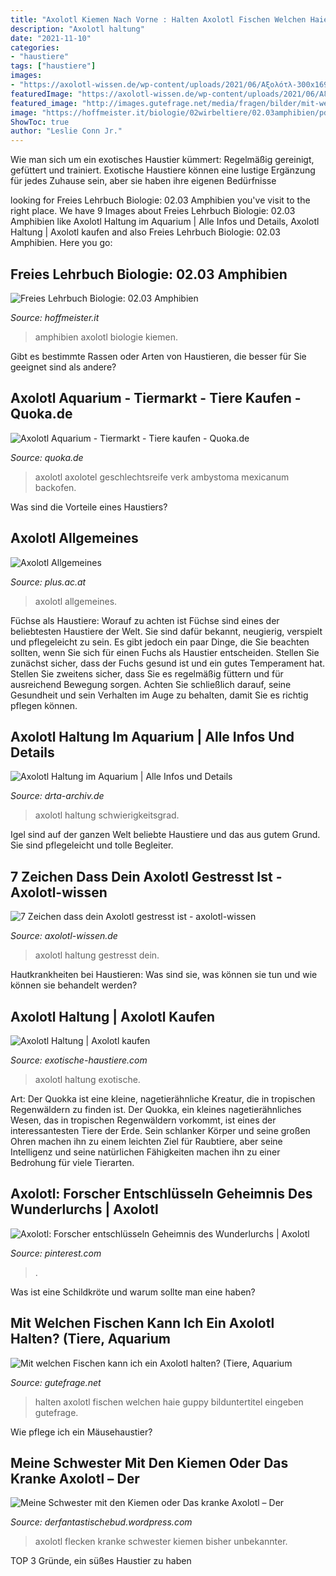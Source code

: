 ```yaml
---
title: "Axolotl Kiemen Nach Vorne : Halten Axolotl Fischen Welchen Haie Guppy Bilduntertitel Eingeben Gutefrage"
description: "Axolotl haltung"
date: "2021-11-10"
categories:
- "haustiere"
tags: ["haustiere"]
images:
- "https://axolotl-wissen.de/wp-content/uploads/2021/06/Αξολότλ-300x169@2x.jpg"
featuredImage: "https://axolotl-wissen.de/wp-content/uploads/2021/06/Αξολότλ-300x169@2x.jpg"
featured_image: "http://images.gutefrage.net/media/fragen/bilder/mit-welchen-fischen-kann-ich-ein-axolotl-halten/0_big.jpg"
image: "https://hoffmeister.it/biologie/02wirbeltiere/02.03amphibien/pd-by-wikicommonsuser-erzengel_-_Axolotl.jpg"
ShowToc: true
author: "Leslie Conn Jr."
---
```



Wie man sich um ein exotisches Haustier kümmert: Regelmäßig gereinigt, gefüttert und trainiert.
Exotische Haustiere können eine lustige Ergänzung für jedes Zuhause sein, aber sie haben ihre eigenen Bedürfnisse

	

		
looking for Freies Lehrbuch Biologie: 02.03 Amphibien you've visit to the right place. We have 9 Images about Freies Lehrbuch Biologie: 02.03 Amphibien like Axolotl Haltung im Aquarium | Alle Infos und Details, Axolotl Haltung | Axolotl kaufen and also Freies Lehrbuch Biologie: 02.03 Amphibien. Here you go:
		
    
## Freies Lehrbuch Biologie: 02.03 Amphibien

<img loading=lazy src="https://hoffmeister.it/biologie/02wirbeltiere/02.03amphibien/pd-by-wikicommonsuser-erzengel_-_Axolotl.jpg" onerror="this.onerror=null;this.src='https://tse4.mm.bing.net/th?id=OIP.wj4SxsE1fxKT8XWZpjVtwAAAAA&amp;pid=15.1';" alt="Freies Lehrbuch Biologie: 02.03 Amphibien">

_Source: hoffmeister.it_

>amphibien axolotl biologie kiemen. 

	

Gibt es bestimmte Rassen oder Arten von Haustieren, die besser für Sie geeignet sind als andere?

    
## Axolotl Aquarium - Tiermarkt - Tiere Kaufen - Quoka.de

<img loading=lazy src="https://pic0.qimage.de/66/49/03/r218034966.jpg" onerror="this.onerror=null;this.src='https://tse3.mm.bing.net/th?id=OIP.Vju2AvCI0Mq7-RQttGtpWwAAAA&amp;pid=15.1';" alt="Axolotl Aquarium - Tiermarkt - Tiere kaufen - Quoka.de">

_Source: quoka.de_

>axolotl axolotel geschlechtsreife verk ambystoma mexicanum backofen. 

	

Was sind die Vorteile eines Haustiers?

    
## Axolotl Allgemeines

<img loading=lazy src="https://www.plus.ac.at/wp-content/uploads/2021/02/RTEmagicC_axolotl6.jpg.jpg" onerror="this.onerror=null;this.src='https://tse4.mm.bing.net/th?id=OIP.xm9FEu0pxr8WfgGmQk12MgAAAA&amp;pid=15.1';" alt="Axolotl Allgemeines">

_Source: plus.ac.at_

>axolotl allgemeines. 

	

Füchse als Haustiere: Worauf zu achten ist
Füchse sind eines der beliebtesten Haustiere der Welt. Sie sind dafür bekannt, neugierig, verspielt und pflegeleicht zu sein. Es gibt jedoch ein paar Dinge, die Sie beachten sollten, wenn Sie sich für einen Fuchs als Haustier entscheiden. Stellen Sie zunächst sicher, dass der Fuchs gesund ist und ein gutes Temperament hat. Stellen Sie zweitens sicher, dass Sie es regelmäßig füttern und für ausreichend Bewegung sorgen. Achten Sie schließlich darauf, seine Gesundheit und sein Verhalten im Auge zu behalten, damit Sie es richtig pflegen können.

    
## Axolotl Haltung Im Aquarium | Alle Infos Und Details

<img loading=lazy src="https://www.drta-archiv.de/wp-content/uploads/2020/11/Axolotl1.jpg" onerror="this.onerror=null;this.src='https://tse1.mm.bing.net/th?id=OIP.EbmtcIcevBTTdIJhUVmPiwAAAA&amp;pid=15.1';" alt="Axolotl Haltung im Aquarium | Alle Infos und Details">

_Source: drta-archiv.de_

>axolotl haltung schwierigkeitsgrad. 

	

Igel sind auf der ganzen Welt beliebte Haustiere und das aus gutem Grund. Sie sind pflegeleicht und tolle Begleiter.

    
## 7 Zeichen Dass Dein Axolotl Gestresst Ist - Axolotl-wissen

<img loading=lazy src="https://axolotl-wissen.de/wp-content/uploads/2021/06/Αξολότλ-300x169@2x.jpg" onerror="this.onerror=null;this.src='https://tse2.mm.bing.net/th?id=OIP.h-4nMlPlGVpguqQafTBPyQHaEL&amp;pid=15.1';" alt="7 Zeichen dass dein Axolotl gestresst ist - axolotl-wissen">

_Source: axolotl-wissen.de_

>axolotl haltung gestresst dein. 

	

Hautkrankheiten bei Haustieren: Was sind sie, was können sie tun und wie können sie behandelt werden?

    
## Axolotl Haltung | Axolotl Kaufen

<img loading=lazy src="https://exotische-haustiere.com/wp-content/uploads/2018/10/Axolotl-Haltung-mit-fischen-e1540231503125-860x376.jpg" onerror="this.onerror=null;this.src='https://tse1.mm.bing.net/th?id=OIP.kJPkVTjYbHwIdynmqUw0pQHaDP&amp;pid=15.1';" alt="Axolotl Haltung | Axolotl kaufen">

_Source: exotische-haustiere.com_

>axolotl haltung exotische. 

	

Art: Der Quokka ist eine kleine, nagetierähnliche Kreatur, die in tropischen Regenwäldern zu finden ist.
Der Quokka, ein kleines nagetierähnliches Wesen, das in tropischen Regenwäldern vorkommt, ist eines der interessantesten Tiere der Erde. Sein schlanker Körper und seine großen Ohren machen ihn zu einem leichten Ziel für Raubtiere, aber seine Intelligenz und seine natürlichen Fähigkeiten machen ihn zu einer Bedrohung für viele Tierarten.

    
## Axolotl: Forscher Entschlüsseln Geheimnis Des Wunderlurchs | Axolotl

<img loading=lazy src="https://i.pinimg.com/originals/b6/7c/4d/b67c4d0e7191a03ce012e109333ff3e3.jpg" onerror="this.onerror=null;this.src='https://tse1.mm.bing.net/th?id=OIP.eDgjL2TzWGRcaRIeiIDERwHaEK&amp;pid=15.1';" alt="Axolotl: Forscher entschlüsseln Geheimnis des Wunderlurchs | Axolotl">

_Source: pinterest.com_

>. 

	

Was ist eine Schildkröte und warum sollte man eine haben?

    
## Mit Welchen Fischen Kann Ich Ein Axolotl Halten? (Tiere, Aquarium

<img loading=lazy src="http://images.gutefrage.net/media/fragen/bilder/mit-welchen-fischen-kann-ich-ein-axolotl-halten/0_big.jpg" onerror="this.onerror=null;this.src='https://tse1.mm.bing.net/th?id=OIP.OdUqzQQ8juKT4J8_ywvXOQHaF7&amp;pid=15.1';" alt="Mit welchen Fischen kann ich ein Axolotl halten? (Tiere, Aquarium">

_Source: gutefrage.net_

>halten axolotl fischen welchen haie guppy bilduntertitel eingeben gutefrage. 

	

Wie pflege ich ein Mäusehaustier?

    
## Meine Schwester Mit Den Kiemen Oder Das Kranke Axolotl – Der

<img loading=lazy src="https://derfantastischebud.files.wordpress.com/2017/04/axolotl-hat-weisse-flecken-pilz-bakterien.jpg" onerror="this.onerror=null;this.src='https://tse2.mm.bing.net/th?id=OIP.N6L0dbK0maEz-GSWI68ZugHaGh&amp;pid=15.1';" alt="Meine Schwester mit den Kiemen oder Das kranke Axolotl – Der">

_Source: derfantastischebud.wordpress.com_

>axolotl flecken kranke schwester kiemen bisher unbekannter. 

	

TOP 3 Gründe, ein süßes Haustier zu haben

